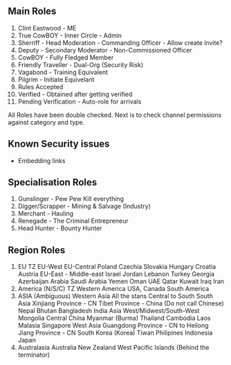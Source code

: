 ## Main Roles
1. Clint Eastwood - ME
2. True CowBOY - Inner Circle - Admin
3. Sherriff - Head Moderation - Commanding Officer - Allow create invite?
4. Deputy - Secondary Moderator - Non-Commissioned Officer
5. CowBOY - Fully Fledged Member
6. Friendly Traveller - Dual-Org (Security Risk)
7. Vagabond - Training Equivalent
8. Pilgrim - Initiate Equivelant
9. Rules Accepted
10. Verified - Obtained after getting verified
11. Pending Verification - Auto-role for arrivals

All Roles have been double checked. Next is to check channel permissions against category and type.

## Known Security issues
* Embedding links

## Specialisation Roles
1. Gunslinger - Pew Pew Kill everything 
2. Digger/Scrapper - Mining & Salvage (Industry)
3. Merchant - Hauling
4. Renegade - The Criminal Entrepreneur
5. Head Hunter - Bounty Hunter

## Region Roles
1. EU TZ
    EU-West
    EU-Central
        Poland
        Czechia
        Slovakia
        Hungary
        Croatia
        Austria
    EU-East - Middle-east
        Israel
        Jordan
        Lebanon
        Turkey
        Georgia
        Azerbaijan
    Arabia
        Saudi Arabia
        Yemen
        Oman
        UAE
        Qatar
        Kuwait
        Iraq
        Iran
2. America (N/S/C) TZ
    Western America
    USA, Canada
    South America
3. ASIA (Ambiguous)
    Western Asia
        All the stans
    Central to South South Asia
        Xinjiang Province - CN
        Tibet Province - China (Do not call Chinese)
        Nepal
        Bhutan
        Bangladesh
        India
    Asia West/Midwest/South-West
        Mongolia
        Central China
        Myanmar (Burma)
        Thailand
        Cambodia
        Laos
        Malasia
        Singapore
    West Asia
        Guangdong Province - CN to Heilong Jiang Province - CN
        South Korea (Korea)
        Tiwan
        Philipines
        Indonesia
        Japan
5. Australasia
    Australia
    New Zealand
    West Pacific Islands (Behind the terminator)